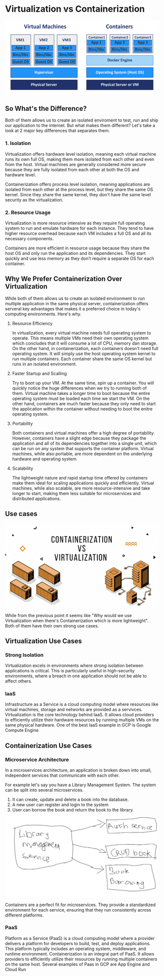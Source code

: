 # Virtualization vs Containerization

![img](../../../public/assets/cloud-development/v-vs-c/v-vs-c.png)

## So What's the Difference?

Both of them allows us to create an isolated enviroment to test, run and ship our application to the internet. But what makes them different? Let's take a look at 2 major key differences that separates them.

### 1. Isolation

Virtualization offers hardware level isolation, meaning each virtual machine runs its own full OS, making them more isolated from each other and even from the host. Virtual machines are generally considered more secure because they are fully isolated from each other at both the OS and hardware level.

Containerization offers process level isolation, meaning applications are isolated from each other at the process level, but they share the same OS kernel. Since they share the same kernel, they don't have the same level security as the virtualization.

### 2. Resource Usage

Virtualization is more resource intensive as they require full operating system to run and emulate hardware for each instance. They tend to have higher resource overhead because each VM includes a full OS and all its necessary components.

Containers are more efficient in resource usage because they share the host OS and only run the application and its dependencies. They start quickly and use less memory as they don’t require a separate OS for each container.

## Why We Prefer Containerization Over Virtualization

While both of them allows us to create an isolated environment to run multiple application in the same physical server, containerization offers serveral key advantages that makes it a preferred choice in today's computing environments. Here's why.

1. Resource Efficiency

    In virtualization, every virtual machine needs full operating system to operate. This means multiple VMs need their own operating system which concludes that it will consume a lot of CPU, memory dan storage. On the other hand, in containerization, each containers doesn't need full operating system. It will simply use the host operating system kernel to run multiple containers. Each container share the same OS kernel but runs in an isolated environment.

2. Faster Startup and Scalling

    Try to boot up your VM. At the same time, spin up a container. You will quickly notice the huge differences when we try to running both of them. Virtual machine takes a longer time to boot because the entire operating system must be loaded each time we start the VM. On the other hand, containers are much faster because they only need to start the application within the container without needing to boot the enitre operating system.

3. Portability

    Both containers and virtual machines offer a high degree of portability. However, containers have a slight edge because they package the application and all of its dependencies together into a single unit, which can be run on any system that supports the container platform. Virtual machines, while also portable, are more dependent on the underlying hardware and operating system.

4. Scalability

    The lightweight nature and rapid startup time offered by containers make them ideal for scaling applications quickly and efficiently. Virtual machines, while also scalable, are more resource-intensive and take longer to start, making them less suitable for microservices and distributed applications.

## Use cases

![img](../../../public/assets/cloud-development/v-vs-c/diffcontainervirt.png)

While from the previous point it seems like "Why would we use Virtualization when there's Containerization which is more lightweight". Both of them have their own strong use cases.

## Virtualization Use Cases

### Strong Isolation

Virtualization excels in environments where strong isolation between applications is critical. This is particularly useful in high-security environments, where a breach in one application should not be able to affect others.

### IaaS

Infrastructure as a Service is a cloud computing model where resources like virtual machines, storage and networks are provided as a servivces. Virtualization is the core technology behind IaaS. It allows cloud providers to efficiently utilize their hardware resources by running multiple VMs on the same physical hardware. One of the best IaaS example in GCP is Google Compute Engine

## Containerization Use Cases

### Microservice Architecture

In a microservices architecture, an application is broken down into small, independent services that communicate with each other. 

For example let's say you have a Library Management System. The system can be split into several microservices. 

1. It can create, update and delete a book into the database. 
2. A new user can register and login to the system
2. User can borrow the book and return the book to the library. 

![img](../../../public/assets/cloud-development/v-vs-c/microservice.png)

Containers are a perfect fit for microservices. They provide a standardized environment for each service, ensuring that they run consistently across different platforms.

### PaaS

Platform as a Service (PaaS) is a cloud computing model where a provider delivers a platform for developers to build, test, and deploy applications. This platform typically includes an operating system, middleware, and runtime environment. Containerization is an integral part of PaaS. It allows providers to efficiently utilize their resources by running multiple containers on the same host. Several examples of Paas in GCP are App Engine and Cloud Run

